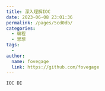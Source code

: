 ```yaml
---
title: 深入理解IOC
date: 2023-06-08 23:01:36
permalink: /pages/5cd0db/
categories:
  - 编程
  - 思想
tags:
  - 
author: 
  name: fovegage
  link: https://github.com/fovegage
---
```

```
IOC DI
```
